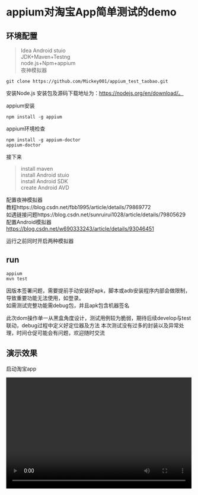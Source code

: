 # appium对淘宝App简单测试的demo
## 环境配置
> Idea
> Android stuio  
> JDK+Maven+Testng  
> node.js+Npm+appium  
> 夜神模拟器   

```
git clone https://github.com/Mickey001/appium_test_taobao.git
```
安装Node.js 安装包及源码下载地址为：https://nodejs.org/en/download/。  

appium安装
```
npm install -g appium
```
appium环境检查
```
npm install -g appium-doctor
appium-doctor
```
接下来
> install maven  
> install Android stuio  
> install Android SDK  
> create Android AVD  

配置夜神模拟器  
教程https://blog.csdn.net/fbb1995/article/details/79869772  
如遇链接问题https://blog.csdn.net/sunruirui1028/article/details/79805629  
配置Android模拟器  
https://blog.csdn.net/w690333243/article/details/93046451  

运行之前同时开启两种模拟器  
## run
```
appium
mvn test
```
因版本签署问题，需要提前手动安装好apk，脚本或adb安装程序内部会做限制，导致重要功能无法使用，如登录。  
如需测试完整功能需debug包，并且apk包含机器签名  

此次dom操作单一从黑盒角度设计，测试用例较为脆弱，期待后续develop与test联动，debug过程中定义好定位器及方法
本次测试没有过多的封装以及异常处理，时间仓促可能会有问题，欢迎随时交流  

## 演示效果  

启动淘宝app  

<video src="https://vd3.bdstatic.com/mda-ke7u19bsrmyx7hjv/v1-cae/mda-ke7u19bsrmyx7hjv.mp4?playlist=%5B%22hd%22%2C%22sc%22%5D" controls="controls" width="500" height="300">您的浏览器不支持播放该视频！</video>
